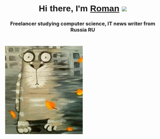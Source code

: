 <h1 align="center">Hi there, I'm <a href="https://rukonik.ru/" target="_blank">Roman</a>
<img src="https://github.com/blackcater/blackcater/raw/main/images/Hi.gif" height="32"/></h1>
<h3 align="center">Freelancer studying computer science, IT news writer from Russia RU<h3>
<br>
<img width="50%" alt="Hello..." src="./assets/i (1)v.jpg"/>



<style>
  @import url('https://fonts.googleapis.com/css2?family=Oswald:wght@400;500&display=swap');
  
  h1 {
  font-family: Oswald, sans-serif;
  font-size: 500;
}
</style>

